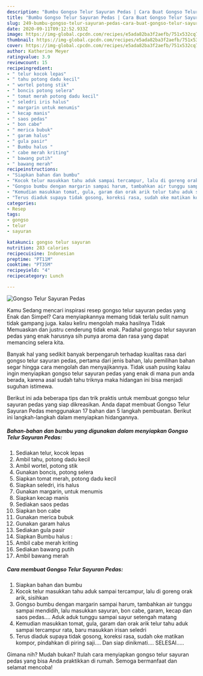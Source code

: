 ```yaml
---
description: "Bumbu Gongso Telur Sayuran Pedas | Cara Buat Gongso Telur Sayuran Pedas Yang Enak dan Simpel"
title: "Bumbu Gongso Telur Sayuran Pedas | Cara Buat Gongso Telur Sayuran Pedas Yang Enak dan Simpel"
slug: 249-bumbu-gongso-telur-sayuran-pedas-cara-buat-gongso-telur-sayuran-pedas-yang-enak-dan-simpel
date: 2020-09-11T09:12:52.933Z
image: https://img-global.cpcdn.com/recipes/e5ada82ba3f2aefb/751x532cq70/gongso-telur-sayuran-pedas-foto-resep-utama.jpg
thumbnail: https://img-global.cpcdn.com/recipes/e5ada82ba3f2aefb/751x532cq70/gongso-telur-sayuran-pedas-foto-resep-utama.jpg
cover: https://img-global.cpcdn.com/recipes/e5ada82ba3f2aefb/751x532cq70/gongso-telur-sayuran-pedas-foto-resep-utama.jpg
author: Katherine Meyer
ratingvalue: 3.9
reviewcount: 15
recipeingredient:
- " telur kocok lepas"
- " tahu potong dadu kecil"
- " wortel potong stik"
- " boncis potong selera"
- " tomat merah potong dadu kecil"
- " seledri iris halus"
- " margarin untuk menumis"
- " kecap manis"
- " saos pedas"
- " bon cabe"
- " merica bubuk"
- " garam halus"
- " gula pasir"
- " Bumbu halus "
- " cabe merah kriting"
- " bawang putih"
- " bawang merah"
recipeinstructions:
- "Siapkan bahan dan bumbu"
- "Kocok telur masukkan tahu aduk sampai tercampur, lalu di goreng orak arik, sisihkan"
- "Gongso bumbu dengan margarin sampai harum, tambahkan air tunggu sampai mendidih, lalu masukkan sayuran, bon cabe, garam, kecap dan saos pedas.... Aduk aduk tunggu sampai sayur setengah matang"
- "Kemudian masukkan tomat, gula, garam dan orak arik telur tahu aduk sampai tercampur rata, baru masukkan irisan seledri"
- "Terus diaduk supaya tidak gosong, koreksi rasa, sudah oke matikan kompor, pindahkan di piring saji.... Dan siap dinikmati.... SELESAI....."
categories:
- Resep
tags:
- gongso
- telur
- sayuran

katakunci: gongso telur sayuran 
nutrition: 283 calories
recipecuisine: Indonesian
preptime: "PT11M"
cooktime: "PT35M"
recipeyield: "4"
recipecategory: Lunch

---
```



![Gongso Telur Sayuran Pedas](https://img-global.cpcdn.com/recipes/e5ada82ba3f2aefb/751x532cq70/gongso-telur-sayuran-pedas-foto-resep-utama.jpg)

Kamu Sedang mencari inspirasi resep gongso telur sayuran pedas yang Enak dan Simpel? Cara menyiapkannya memang tidak terlalu sulit namun tidak gampang juga. kalau keliru mengolah maka hasilnya Tidak Memuaskan dan justru cenderung tidak enak. Padahal gongso telur sayuran pedas yang enak harusnya sih punya aroma dan rasa yang dapat memancing selera kita.



Banyak hal yang sedikit banyak berpengaruh terhadap kualitas rasa dari gongso telur sayuran pedas, pertama dari jenis bahan, lalu pemilihan bahan segar hingga cara mengolah dan menyajikannya. Tidak usah pusing kalau ingin menyiapkan gongso telur sayuran pedas yang enak di mana pun anda berada, karena asal sudah tahu triknya maka hidangan ini bisa menjadi suguhan istimewa.


Berikut ini ada beberapa tips dan trik praktis untuk membuat gongso telur sayuran pedas yang siap dikreasikan. Anda dapat membuat Gongso Telur Sayuran Pedas menggunakan 17 bahan dan 5 langkah pembuatan. Berikut ini langkah-langkah dalam menyiapkan hidangannya.

<!--inarticleads1-->

##### Bahan-bahan dan bumbu yang digunakan dalam menyiapkan Gongso Telur Sayuran Pedas:

1. Sediakan  telur, kocok lepas
1. Ambil  tahu, potong dadu kecil
1. Ambil  wortel, potong stik
1. Gunakan  boncis, potong selera
1. Siapkan  tomat merah, potong dadu kecil
1. Siapkan  seledri, iris halus
1. Gunakan  margarin, untuk menumis
1. Siapkan  kecap manis
1. Sediakan  saos pedas
1. Siapkan  bon cabe
1. Gunakan  merica bubuk
1. Gunakan  garam halus
1. Sediakan  gula pasir
1. Siapkan  Bumbu halus :
1. Ambil  cabe merah kriting
1. Sediakan  bawang putih
1. Ambil  bawang merah




<!--inarticleads2-->

##### Cara membuat Gongso Telur Sayuran Pedas:

1. Siapkan bahan dan bumbu
1. Kocok telur masukkan tahu aduk sampai tercampur, lalu di goreng orak arik, sisihkan
1. Gongso bumbu dengan margarin sampai harum, tambahkan air tunggu sampai mendidih, lalu masukkan sayuran, bon cabe, garam, kecap dan saos pedas.... Aduk aduk tunggu sampai sayur setengah matang
1. Kemudian masukkan tomat, gula, garam dan orak arik telur tahu aduk sampai tercampur rata, baru masukkan irisan seledri
1. Terus diaduk supaya tidak gosong, koreksi rasa, sudah oke matikan kompor, pindahkan di piring saji.... Dan siap dinikmati.... SELESAI.....




Gimana nih? Mudah bukan? Itulah cara menyiapkan gongso telur sayuran pedas yang bisa Anda praktikkan di rumah. Semoga bermanfaat dan selamat mencoba!
